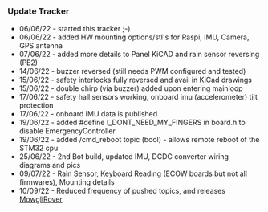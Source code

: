 ### Update Tracker

* 06/06/22 - started this tracker ;-)
* 06/06/22 - added HW mounting options/stl's for Raspi, IMU, Camera, GPS antenna
* 07/06/22 - added more details to Panel KiCAD and rain sensor reversing (PE2)
* 14/06/22 - buzzer reversed (still needs PWM configured and tested)
* 15/06/22 - safety interlocks fully reversed and avail in KiCad drawings
* 15/06/22 - double chirp (via buzzer) added upon entering mainloop
* 17/06/22 - safety hall sensors working, onboard imu (accelerometer) tilt protection
* 17/06/22 - onboard IMU data is published
* 19/06/22 - added #define I_DONT_NEED_MY_FINGERS in board.h to disable EmergencyController
* 19/06/22 - added /cmd_reboot topic (bool) - allows remote reboot of the STM32 cpu
* 25/06/22 - 2nd Bot build, updated IMU, DCDC converter wiring diagrams and pics
* 09/07/22 - Rain Sensor, Keyboard Reading (ECOW boards but not all firmwares), Mounting details
* 10/09/22 - Reduced frequency of pushed topics, and releases [MowgliRover](https://github.com/cloudn1ne/MowgliRover)
